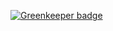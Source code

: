 

[![Greenkeeper badge](https://badges.greenkeeper.io/jojoLockLock/chunky-safe-value.svg)](https://greenkeeper.io/)